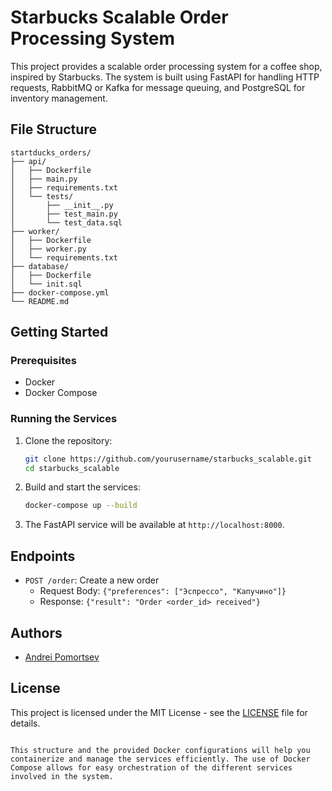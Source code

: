 # Starbucks Scalable Order Processing System

This project provides a scalable order processing system for a coffee shop, inspired by Starbucks. The system is built using FastAPI for handling HTTP requests, RabbitMQ or Kafka for message queuing, and PostgreSQL for inventory management.

## File Structure

```
startducks_orders/
├── api/
│   ├── Dockerfile
│   ├── main.py
│   ├── requirements.txt
│   └── tests/
│       ├── __init__.py
│       ├── test_main.py
│       └── test_data.sql
├── worker/
│   ├── Dockerfile
│   ├── worker.py
│   └── requirements.txt
├── database/
│   ├── Dockerfile
│   └── init.sql
├── docker-compose.yml
└── README.md

```

## Getting Started

### Prerequisites

- Docker
- Docker Compose

### Running the Services

1. Clone the repository:
   ```sh
   git clone https://github.com/yourusername/starbucks_scalable.git
   cd starbucks_scalable
   ```

2. Build and start the services:
   ```sh
   docker-compose up --build
   ```

3. The FastAPI service will be available at `http://localhost:8000`.

## Endpoints

- `POST /order`: Create a new order
  - Request Body: `{"preferences": ["Эспрессо", "Капучино"]}`
  - Response: `{"result": "Order <order_id> received"}`

## Authors

- [Andrei Pomortsev](https://www.linkedin.com/in/andreypomortsev/)

## License

This project is licensed under the MIT License - see the [LICENSE](.LICENSE) file for details.
```

This structure and the provided Docker configurations will help you containerize and manage the services efficiently. The use of Docker Compose allows for easy orchestration of the different services involved in the system.